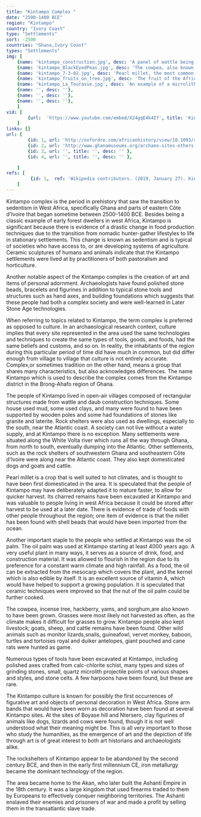 ```yaml
---
title: "Kintampo Complex "
date: "2500-1400 BCE"
region: "Kintampo"
country: "Ivory Coast" 
type: "Settlements"
sort: -2500
countries: "Ghana,Ivory Coast"
types: "Settlements"
img: [
    {name: 'kintampo_construction.jpg', desc: 'A panel of wattle being created. This ancient construction material is made by weaving straw or reeds into a rigid sheet( the wattle). The next step is to cover the sheet in daub, a compound that was typically made from clays and animal dung to fortify the wattle. The result is a sturdy structure that very much resembles a wall. The peoples of Kintampo used this as their primary construction technique.'},
    {name: 'kintampo_BlackEyedPeas.jpg', desc: 'The cowpea, also known as the black-eyed pea.'},
    {name: 'kintampo_7-3-02.jpg', desc: 'Pearl millet, the most common variety of millet.'},
    {name: 'kintampo_fruits_on_tree.jpg', desc: 'The fruit of the African oil palm'},
    {name: 'kintampo_La_Tourasse.jpg', desc: 'An example of a microlith projectile point, a very small stone tool. The shape of this one is similar to the ones that have been discovered at Kintampo sites.'},
    {name: '', desc: ''},
    {name: '', desc: ''},
    {name: '', desc: ''},
    ]
vid: [
        {url:  'https://www.youtube.com/embed/X24gqE4k4IY', title: 'Kintampo Complex Top # 9 Facts'}
    ]
links: []
url: [
        {id: 1, url: 'http://oxfordre.com/africanhistory/view/10.1093/acrefore/9780190277734.001.0001/acrefore-9780190277734-e-139#', title: 'Food Production in the Forest Zone of West Africa: Archaeological and Historical Perspectives', desc: 'Recent narratives on the origin of food production in the West African forest zone have replaced earlier diffusion-based models with viewpoints that emphasize the diversity of sources for plants and animals exploited and domesticated in the region. Management of indigenous tree species, including oil palm and incense tree, managed first by indigenous foragers, have the longest history in the area, dating back to over 8,400 before present (bp). After the 4th millennium bp, domesticates such as pearl millet, cowpea, and domestic caprines were introduced from adjacent Sahel and the savanna regions, and populations began to favor oil palm over incense tree. The mechanisms of these introductions are less clear but likely involved both diffusion and/or movements of peoples who became sedentary to varying degrees. Palaeoenvironment is an important factor to consider in tracking the development of food production in the forest zone; however, some combination of natural and human-mediated changes took place, the nature of which was not uniformly distributed.' },
        {id: 2, url: 'http://www.ghanamuseums.org/archaeo-sites-others.php', title: 'Kintampo Culture Sites', desc: '‘Kintampo culture’ has been named as a subdivision within the social structure of stone-age Ghana.  There are more than 30 known Kintampo culture sites, 16 of which have been excavated; all of these are to be found in forest, tree savannah and grassland savannah country.  The people belonging to this culture lived in wood, mud and occasionally stone dwellings.  They were pioneers in a number of areas, initiating farming and settled village community life in the country; they are also among the earliest known artists in Ghana, specialising in pottery and producing utensils such as wide mouth bowls, jars and water pots - often ornamented with comb marks, and made in a characteristically simple style. This type of trade specialization was also a new beginning in Ghana and in turn resulted in the initiation within Kintampo culture of the first organized pottery trading in the country. Some significant Kintampo Culture sites are:  the village of Kintampo itself, from which the term ‘Kintampo Culture’ was taken; Ntereso; Boyase Hill; and Birimi.' },
        {id: 3, url: '', title: '', desc: '' },
        {id: 4, url: '', title: '', desc: '' },

    ]
refs: [
         {id: 1,  ref: 'Wikipedia contributors. (2019, January 27). Kintampo Complex. In Wikipedia, The Free Encyclopedia. Retrieved 22:48, March 11, 2019, from ', url: 'https://en.wikipedia.org/w/index.php?title=Kintampo_Complex&oldid=880477725'}
    ]
---
```

Kintampo complex is the period in prehistory that saw the transition to sedentism in West Africa, specifically Ghana and parts of eastern Côte d'Ivoire that began sometime between 2500-1400 BCE. Besides being a classic example of early forest dwellers in west Africa, Kintampo is significant because there is evidence of a drastic change in food production techniques due to the transition from nomadic hunter-gather lifestyles to life in stationary settlements. This change is known as sedentism and is typical of societies who have access to, or are developing systems of agriculture. Ceramic sculptures of humans and animals indicate that the Kintampo settlements were lived at by practitioners of both pastoralism and horticulture.

Another notable aspect of the Kintampo complex is the creation of art and items of personal adornment. Archaeologists have found polished stone beads, bracelets and figurines in addition to typical stone tools and structures such as hand axes, and building foundations which suggests that these people had both a complex society and were well-learned in Later Stone Age technologies.

When referring to topics related to Kintampo, the term complex is preferred as opposed to culture. In an archaeological research context, culture implies that every site represented in the area used the same technologies and techniques to create the same types of tools, goods, and foods, had the same beliefs and customs, and so on. In reality, the inhabitants of the region during this particular period of time did have much in common, but did differ enough from village to village that culture is not entirely accurate. Complex,or sometimes tradition on the other hand, means a group that shares many characteristics, but also acknowledges differences. The name Kintampo which is used to describe the complex comes from the Kintampo district in the Brong-Ahafo region of Ghana.

The people of Kintampo lived in open-air villages composed of rectangular structures made from wattle and daub construction techniques. Some house used mud, some used clays, and many were found to have been supported by wooden poles and some had foundations of stones like granite and laterite. Rock shelters were also used as dwellings, especially to the south, near the Atlantic coast. A society can not live without a water supply, and at Kintampo there is no exception. Many settlements were situated along the White Volta river which runs all the way through Ghana, from north to south, eventually dumping into the Atlantic. Other settlements, such as the rock shelters of southwestern Ghana and southeastern Côte d'Ivoire were along near the Atlantic coast. They also kept domesticated dogs and goats and cattle.

Pearl millet is a crop that is well suited to hot climates, and is thought to have been first domesticated in the area. It is speculated that the people of Kintampo may have deliberately adapted it to mature faster, to allow for quicker harvest. Its charred remains have been excavated at Kintampo and was valuable to people living in west Africa because it could be stored after harvest to be used at a later date. There is evidence of trade of foods with other people throughout the region; one item of evidence is that the millet has been found with shell beads that would have been imported from the ocean.

Another important staple to the people who settled at Kintampo was the oil palm. The oil palm was used at Kintampo starting at least 4000 years ago. A very useful plant in many ways, it serves as a source of drink, food, and construction material. It was allowed to flourish in the region due to its preference for a constant warm climate and high rainfall. As a food, the oil can be extracted from the mesocarp which covers the plant, and the kernel which is also edible by itself. It is an excellent source of vitamin A, which would have helped to support a growing population. It is speculated that ceramic techniques were improved so that the nut of the oil palm could be further cooked.

The cowpea, incense tree, hackberry, yams, and sorghum,are also known to have been grown. Grasses were most likely not harvested as often, as the climate makes it difficult for grasses to grow. Kintampo people also kept livestock; goats, sheep, and cattle remains have been found. Other wild animals such as monitor lizards,snails, guineafowl, vervet monkey, baboon, turtles and tortoises royal and duiker antelopes, giant pouched and cane rats were hunted as game.

Numerous types of tools have been excavated at Kintampo, including polished axes crafted from calc-chlorite schist, many types and sizes of grinding stones, small, quartz microlith projectile points of various shapes and styles, and stone celts. A few harpoons have been found, but these are rare.

The Kintampo culture is known for possibly the first occurrences of figurative art and objects of personal decoration in West Africa. Stone arm bands that would have been worn as decoration have been found at several Kintampo sites. At the sites of Boyase hill and Ntersero, clay figurines of animals like dogs, lizards and cows were found, though it is not well understood what their meaning might be. This is all very important to those who study the humanities, as the emergence of art and the depiction of life through art is of great interest to both art historians and archaeologists alike.

The rockshelters of Kintampo appear to be abandoned by the second century BCE, and then in the early first millennium CE, iron metallurgy became the dominant technology of the region.

The area became home to the Akan, who later built the Ashanti Empire in the 18th century. It was a large kingdom that used firearms traded to them by Europeans to effectively conquer neighboring territories. The Ashanti enslaved their enemies and prisoners of war and made a profit by selling them in the transatlantic slave trade.